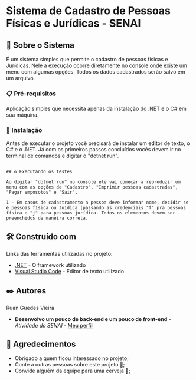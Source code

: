 # Sistema de Cadastro de Pessoas Físicas e Jurídicas - SENAI

## 🚀 Sobre o Sistema

É um sistema simples que permite o cadastro de pessoas físicas e Jurídicas. Nele a execução ocorre diretamente no console onde existe um menu com algumas opções. Todos os dados cadastrados serão salvo em um arquivo.

### 📋 Pré-requisitos

Aplicação simples que necessita apenas da instalação do .NET e o C# em sua máquina.


### 🔧 Instalação

Antes de executar o projeto você precisará de instalar um editor de texto, o C# e o .NET. Já com os primeiros passos concluídos vocês devem ir no terminal de comandos e digitar o "dotnet run".

```

## ⚙️ Executando os testes

Ao digitar "dotnet run" no console ele vai começar a reproduzir um menu com as opções de "Cadastro", "Imprimir pessoas cadastradas", "Pagar emposotos" e "Sair".

1 - Em casos de cadastramento a pessoa deve informar nome, decidir se é pessoas física ou Juídica (passando as credenciais "f" pra pessoas física e "j" para pessoas jurídica. Todos os elementos devem ser preenchidos de maneira correta.

```

## 🛠️ Construído com

Links das ferramentas utilizadas no projeto:

* [.NET](https://dotnet.microsoft.com/en-us/download) - O framework utilizado
* [Visual Studio Code](https://code.visualstudio.com/Download) - Editor de texto utilizado


## ✒️ Autores

Ruan Guedes Vieira

* **Desenvolvo um pouco de back-end e um pouco de front-end** - *Atividade do SENAI* - [Meu perfil](https://github.com/R-gu3des)

## 🎁 Agredecimentos

* Obrigado a quem ficou interessado no projeto;
* Conte a outras pessoas sobre este projeto 📢;
* Convide alguém da equipe para uma cerveja 🍺;
